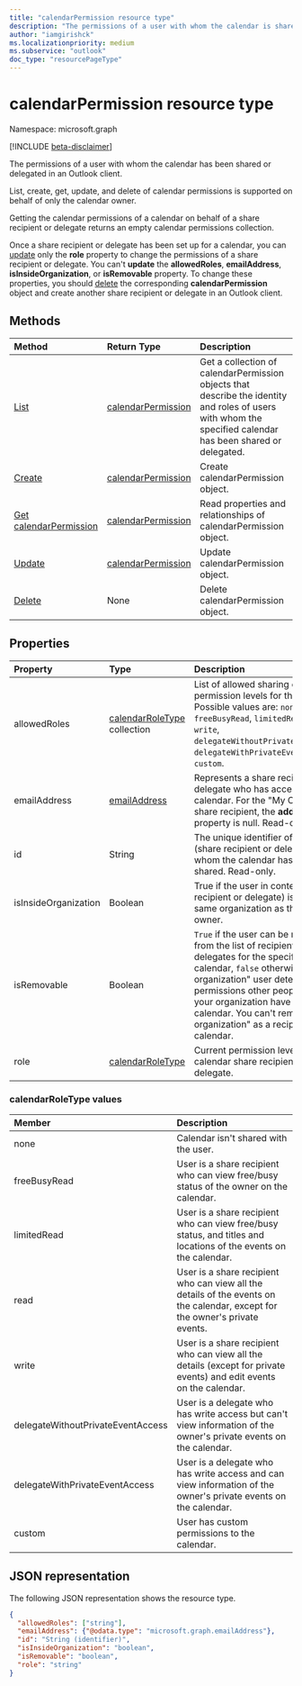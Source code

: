 ```yaml
---
title: "calendarPermission resource type"
description: "The permissions of a user with whom the calendar is shared."
author: "iamgirishck"
ms.localizationpriority: medium
ms.subservice: "outlook"
doc_type: "resourcePageType"
---
```


# calendarPermission resource type

Namespace: microsoft.graph

[!INCLUDE [beta-disclaimer](../../includes/beta-disclaimer.md)]

The permissions of a user with whom the calendar has been shared or delegated in an Outlook client.

List, create, get, update, and delete of calendar permissions is supported on behalf of only the calendar owner.

Getting the calendar permissions of a calendar on behalf of a share recipient or delegate returns an empty calendar permissions collection.

Once a share recipient or delegate has been set up for a calendar, you can [update](../api/calendarpermission-update.md) only the **role** property to change the permissions of a share recipient or delegate. You can't **update** the **allowedRoles**, **emailAddress**, **isInsideOrganization**, or **isRemovable** property. To change these properties, you should [delete](../api/calendarpermission-delete.md) the corresponding **calendarPermission** object and create another share recipient or delegate in an Outlook client.

## Methods

| Method       | Return Type | Description |
|:-------------|:------------|:------------|
| [List](../api/calendar-list-calendarpermissions.md) | [calendarPermission](calendarpermission.md) | Get a collection of calendarPermission objects that describe the identity and roles of users with whom the specified calendar has been shared or delegated. |
| [Create](../api/calendar-post-calendarpermissions.md) | [calendarPermission](calendarpermission.md) | Create calendarPermission object. |
| [Get calendarPermission](../api/calendarpermission-get.md) | [calendarPermission](calendarpermission.md) | Read properties and relationships of calendarPermission object. |
| [Update](../api/calendarpermission-update.md) | [calendarPermission](calendarpermission.md) | Update calendarPermission object. |
| [Delete](../api/calendarpermission-delete.md) | None | Delete calendarPermission object. |

## Properties

| Property     | Type        | Description |
|:-------------|:------------|:------------|
|allowedRoles|[calendarRoleType](#calendarroletype-values) collection| List of allowed sharing or delegating permission levels for the calendar. Possible values are: `none`, `freeBusyRead`, `limitedRead`, `read`, `write`, `delegateWithoutPrivateEventAccess`, `delegateWithPrivateEventAccess`, `custom`.|
|emailAddress|[emailAddress](emailaddress.md)| Represents a share recipient or delegate who has access to the calendar. For the "My Organization" share recipient, the **address** property is null. Read-only. |
|id|String| The unique identifier of the user (share recipient or delegate) with whom the calendar has been shared. Read-only.|
|isInsideOrganization|Boolean| True if the user in context (share recipient or delegate) is inside the same organization as the calendar owner.|
|isRemovable|Boolean| `True` if the user can be removed from the list of recipients or delegates for the specified calendar, `false` otherwise. The "My organization" user determines the permissions other people within your organization have to the given calendar. You can't remove "My organization" as a recipient to a calendar.|
|role|[calendarRoleType](#calendarroletype-values)| Current permission level of the calendar share recipient or delegate. |

### calendarRoleType values

| Member        | Description |
|:--------------|:------------|
| none | Calendar isn't shared with the user. |
| freeBusyRead | User is a share recipient who can view free/busy status of the owner on the calendar. |
| limitedRead | User is a share recipient who can view free/busy status, and titles and locations of the events on the calendar. |
| read | User is a share recipient who can view all the details of the events on the calendar, except for the owner's private events. |
| write | User is a share recipient who can view all the details (except for private events) and edit events on the calendar. |
| delegateWithoutPrivateEventAccess | User is a delegate who has write access but can't view information of the owner's private events on the calendar. |
| delegateWithPrivateEventAccess | User is a delegate who has write access and can view information of the owner's private events on the calendar. |
| custom | User has custom permissions to the calendar. |


## JSON representation

The following JSON representation shows the resource type.

<!-- {
  "blockType": "resource",
  "@odata.type": "microsoft.graph.calendarPermission",
  "keyProperty": "id"
}-->

```json
{
  "allowedRoles": ["string"],
  "emailAddress": {"@odata.type": "microsoft.graph.emailAddress"},
  "id": "String (identifier)",
  "isInsideOrganization": "boolean",
  "isRemovable": "boolean",
  "role": "string"
}
```

<!-- uuid: 16cd6b66-4b1a-43a1-adaf-3a886856ed98
2019-02-04 14:57:30 UTC -->
<!-- {
  "type": "#page.annotation",
  "description": "calendarPermission resource",
  "keywords": "",
  "section": "documentation",
  "tocPath": ""
}-->